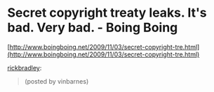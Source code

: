 <!--
id: 233415756
link: http://tumblr.atmos.org/post/233415756/secret-copyright-treaty-leaks-its-bad-very-bad
slug: secret-copyright-treaty-leaks-its-bad-very-bad
date: Wed Nov 04 2009 17:41:32 GMT-0800 (PST)
publish: 2009-11-04
tags: 
title: Secret copyright treaty leaks. It's bad. Very bad. - Boing Boing
-->


Secret copyright treaty leaks. It's bad. Very bad. - Boing Boing
================================================================

[http://www.boingboing.net/2009/11/03/secret-copyright-tre.html](http://www.boingboing.net/2009/11/03/secret-copyright-tre.html)

[rickbradley](http://ni.hili.st/post/232597532/secret-copyright-treaty-leaks-its-bad-very-bad):

> (posted by vinbarnes)

